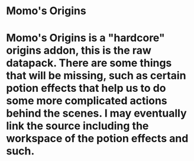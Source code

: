 # Momo's Origins
# Momo's Origins is a "hardcore" origins addon, this is the raw datapack. There are some things that will be missing, such as certain potion effects that help us to do some more complicated actions behind the scenes. I may eventually link the source including the workspace of the potion effects and such.